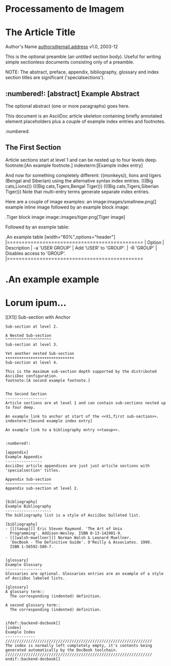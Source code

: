 # Processamento de Imagem

The Article Title
=================
Author's Name <authors@email.address>
v1.0, 2003-12


This is the optional preamble (an untitled section body). Useful for
writing simple sectionless documents consisting only of a preamble.

NOTE: The abstract, preface, appendix, bibliography, glossary and
index section titles are significant ('specialsections').


:numbered!:
[abstract]
Example Abstract
----------------
The optional abstract (one or more paragraphs) goes here.

This document is an AsciiDoc article skeleton containing briefly
annotated element placeholders plus a couple of example index entries
and footnotes.

:numbered:

The First Section
-----------------
Article sections start at level 1 and can be nested up to four levels
deep.
footnote:[An example footnote.]
indexterm:[Example index entry]

And now for something completely different: ((monkeys)), lions and
tigers (Bengal and Siberian) using the alternative syntax index
entries.
(((Big cats,Lions)))
(((Big cats,Tigers,Bengal Tiger)))
(((Big cats,Tigers,Siberian Tiger)))
Note that multi-entry terms generate separate index entries.

Here are a couple of image examples: an image:images/smallnew.png[]
example inline image followed by an example block image:

.Tiger block image
image::images/tiger.png[Tiger image]

Followed by an example table:

.An example table
[width="60%",options="header"]
|==============================================
| Option          | Description
| -a 'USER GROUP' | Add 'USER' to 'GROUP'.
| -R 'GROUP'      | Disables access to 'GROUP'.
|==============================================

.An example example
===============================================
Lorum ipum...
===============================================

[[X1]]
Sub-section with Anchor
~~~~~~~~~~~~~~~~~~~~~~~
Sub-section at level 2.

A Nested Sub-section
^^^^^^^^^^^^^^^^^^^^
Sub-section at level 3.

Yet another nested Sub-section
++++++++++++++++++++++++++++++
Sub-section at level 4.

This is the maximum sub-section depth supported by the distributed
AsciiDoc configuration.
footnote:[A second example footnote.]


The Second Section
------------------
Article sections are at level 1 and can contain sub-sections nested up
to four deep.

An example link to anchor at start of the <<X1,first sub-section>>.
indexterm:[Second example index entry]

An example link to a bibliography entry <<taoup>>.


:numbered!:

[appendix]
Example Appendix
----------------
AsciiDoc article appendices are just just article sections with
'specialsection' titles.

Appendix Sub-section
~~~~~~~~~~~~~~~~~~~~
Appendix sub-section at level 2.


[bibliography]
Example Bibliography
--------------------
The bibliography list is a style of AsciiDoc bulleted list.

[bibliography]
- [[[taoup]]] Eric Steven Raymond. 'The Art of Unix
  Programming'. Addison-Wesley. ISBN 0-13-142901-9.
- [[[walsh-muellner]]] Norman Walsh & Leonard Muellner.
  'DocBook - The Definitive Guide'. O'Reilly & Associates. 1999.
  ISBN 1-56592-580-7.


[glossary]
Example Glossary
----------------
Glossaries are optional. Glossaries entries are an example of a style
of AsciiDoc labeled lists.

[glossary]
A glossary term::
  The corresponding (indented) definition.

A second glossary term::
  The corresponding (indented) definition.


ifdef::backend-docbook[]
[index]
Example Index
-------------
////////////////////////////////////////////////////////////////
The index is normally left completely empty, it's contents being
generated automatically by the DocBook toolchain.
////////////////////////////////////////////////////////////////
endif::backend-docbook[]

